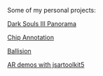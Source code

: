 Some of my personal projects:

[Dark Souls III Panorama](https://misdake.github.io/DS3PanoramaViewer/index.html)

[Chip Annotation](https://misdake.github.io/ChipAnnotationViewer/)

[Ballision](https://misdake.github.io/Ballision/)

[AR demos with jsartoolkit5](https://rgbuv.xyz/jsartoolkit/)

